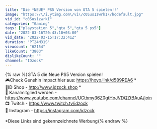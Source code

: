 ```yaml
---
title: "Die *NEUE* PS5 Version von GTA 5 spielen!!"
image: "https:\/\/i.ytimg.com\/vi\/c0Sus1zwrkI\/hqdefault.jpg"
vid_id: "c0Sus1zwrkI"
categories: "Gaming"
tags: ["playstation 5","gta 5","gta 5 ps5"]
date: "2022-03-16T20:43:10+03:00"
vid_date: "2022-03-15T17:32:41Z"
duration: "PT24M31S"
viewcount: "62154"
likeCount: "3803"
dislikeCount: ""
channel: "IDzock"
---
```

{% raw %}GTA 5 die Neue PS5 Version spielen!<br />🎮Check Genshin Impact hier aus: <a rel="nofollow" target="blank" href="https://hoyo.link/d589REA6">https://hoyo.link/d589REA6</a> *<br />👕ID Shop - <a rel="nofollow" target="blank" href="http://www.idzock.shop">http://www.idzock.shop</a> *<br />🌟 Kanalmitglied werden -  <a rel="nofollow" target="blank" href="https://www.youtube.com/channel/UCtbmy36Z0gtHoJVDQZtBAuA/join">https://www.youtube.com/channel/UCtbmy36Z0gtHoJVDQZtBAuA/join</a><br />📺 Twitch - <a rel="nofollow" target="blank" href="https://www.twitch.tv/idzock">https://www.twitch.tv/idzock</a><br />📸 Instagram - <a rel="nofollow" target="blank" href="https://instagram.com/idzock">https://instagram.com/idzock</a><br /><br />*Diese Links sind gekennzeichnete Werbung{% endraw %}
